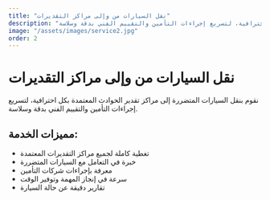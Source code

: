 ```yaml
---
title: "نقل السيارات من وإلى مراكز التقديرات"
description: "نقوم بنقل السيارات المتضررة إلى مراكز تقدير الحوادث المعتمدة بكل احترافية، لتسريع إجراءات التأمين والتقييم الفني بدقة وسلاسة."
image: "/assets/images/service2.jpg"
order: 2
---
```


# نقل السيارات من وإلى مراكز التقديرات

نقوم بنقل السيارات المتضررة إلى مراكز تقدير الحوادث المعتمدة بكل احترافية، لتسريع إجراءات التأمين والتقييم الفني بدقة وسلاسة.

## مميزات الخدمة:

- تغطية كاملة لجميع مراكز التقديرات المعتمدة
- خبرة في التعامل مع السيارات المتضررة
- معرفة بإجراءات شركات التأمين
- سرعة في إنجاز المهمة وتوفير الوقت
- تقارير دقيقة عن حالة السيارة
